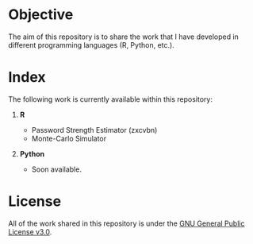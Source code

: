 # Objective
The aim of this repository is to share the work that I have developed in different programming languages (R, Python, etc.).

# Index
The following work is currently available within this repository:
1. <b>R</b>
   * Password Strength Estimator (zxcvbn)
   * Monte-Carlo Simulator

2. <b>Python</b>
   * Soon available.

# License
All of the work shared in this repository is under the <a href ="https://choosealicense.com/licenses/gpl-3.0/">GNU General Public License v3.0</a>.
